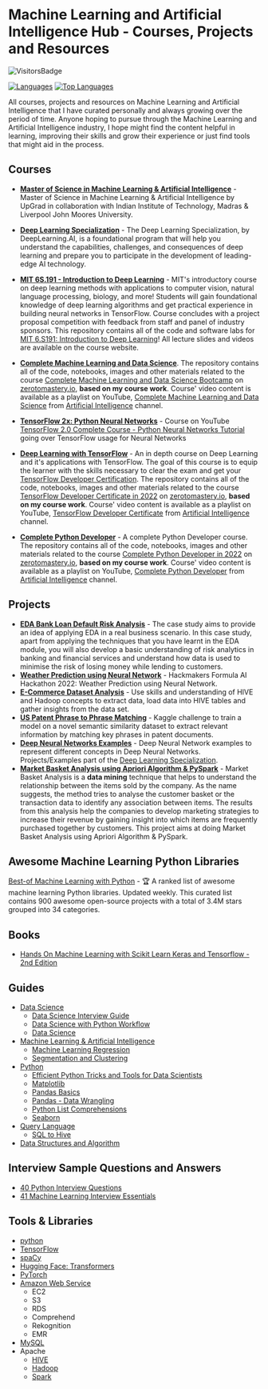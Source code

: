 # Machine Learning and Artificial Intelligence Hub - Courses, Projects and Resources

![VisitorsBadge](https://visitor-badge-reloaded.herokuapp.com/badge?page_id=MSc_in_Machine_Learning_and_Artificial_Intelligence&color=55acb7&style=for-the-badge&logo=Github)    

[![Languages](https://img.shields.io/github/languages/count/Mathews-Tom/MSc_in_Machine_Learning_and_Artificial_Intelligence)](#)
[![Top Languages](https://img.shields.io/github/languages/top/Mathews-Tom/MSc_in_Machine_Learning_and_Artificial_Intelligence?style=flat-square
)](#)

All courses, projects and resources on Machine Learning and Artificial Intelligence that I have curated personally and always growing over the period of time. Anyone hoping to pursue through the Machine Learning and Artificial Intelligence industry, I hope might find the content helpful in learning, improving their skills and grow their experience or just find tools that might aid in the process.

## Courses

- **[Master of Science in Machine Learning & Artificial Intelligence](https://github.com/Mathews-Tom/MSc_in_Machine_Learning_and_Artificial_Intelligence)** - Master of Science in Machine Learning & Artificial Intelligence by UpGrad in collaboration with Indian Institute of Technology, Madras & Liverpool John Moores University.

- **[Deep Learning Specialization](https://github.com/Mathews-Tom/Deep_Learning_Specialization)** - The Deep Learning Specialization, by DeepLearning.AI, is a foundational program that will help you understand the capabilities, challenges, and consequences of deep learning and prepare you to participate in the development of leading-edge AI technology.

- **[MIT 6S.191 - Introduction to Deep Learning](https://github.com/Mathews-Tom/MIT_6S.191-Introduction_to_Deep_Learning)** - MIT's introductory course on deep learning methods with applications to computer vision, natural language processing, biology, and more! Students will gain foundational knowledge of deep learning algorithms and get practical experience in building neural networks in TensorFlow. Course concludes with a project proposal competition with feedback from staff and panel of industry sponsors. This repository contains all of the code and software labs for [MIT 6.S191: Introduction to Deep Learning](http://introtodeeplearning.com/)! All lecture slides and videos are available on the course website.

- **[Complete Machine Learning and Data Science](https://github.com/Mathews-Tom/Complete_Machine_Learning_and_Data_Science)**.  The repository contains all of the code, notebooks, images and other materials related to the course [Complete Machine Learning and Data Science Bootcamp](https://zerotomastery.io/courses/machine-learning-and-data-science-bootcamp/) on [zerotomastery.io](https://zerotomastery.io/), **based on my course work**. Course' video content is available as a playlist on YouTube, [Complete Machine Learning and Data Science](https://www.youtube.com/playlist?list=PLcPS3izl8N5s69hbYc9N37fSIEw-RsljN) from [Artificial Intelligence](https://www.youtube.com/channel/UCIslxZbyug9pRg00plukOCA) channel.

- **[TensorFlow 2x: Python Neural Networks](https://github.com/Mathews-Tom/Python_Neural_Networks_TensorFlow_2x)** - Course on YouTube [TensorFlow 2.0 Complete Course - Python Neural Networks Tutorial](https://www.youtube.com/watch?v=tPYj3fFJGjk) going over TensorFlow usage for Neural Networks

- **[Deep Learning with TensorFlow](https://github.com/Mathews-Tom/Deep_Learning_with_TensorFlow)** - An in depth course on Deep Learning and it's applications with TensorFlow. The goal of this course is to equip the learner with the skills necessary to clear the exam and get your [TensorFlow Developer Certification](https://www.tensorflow.org/certificate). The repository contains all of the code, notebooks, images and other materials related to the course [TensorFlow Developer Certificate in 2022](https://zerotomastery.io/courses/learn-tensorflow/) on [zerotomastery.io](https://zerotomastery.io/), **based on my course work**. Course' video content is available as a playlist on YouTube, [TensorFlow Developer Certificate](https://www.youtube.com/playlist?list=PLcPS3izl8N5sxZa7Ceu4tv8Y7P4TG_mXE) from [Artificial Intelligence]() channel.

- **[Complete Python Developer](https://www.youtube.com/playlist?list=PLcPS3izl8N5tkpJcKq4PCL6qlQl-o3Gl8)** - A complete Python Developer course. The repository contains all of the code, notebooks, images and other materials related to the course [Complete Python Developer in 2022](https://zerotomastery.io/courses/learn-python/) on [zerotomastery.io](https://zerotomastery.io/), **based on my course work**. Course' video content is available as a playlist on YouTube, [Complete Python Developer](https://www.youtube.com/playlist?list=PLcPS3izl8N5tkpJcKq4PCL6qlQl-o3Gl8) from [Artificial Intelligence](https://www.youtube.com/channel/UCIslxZbyug9pRg00plukOCA) channel.

## Projects

- **[EDA Bank Loan Default Risk Analysis](https://github.com/Mathews-Tom/EDA_Bank_Loan_Default_Risk_Analysis)** - The case study aims to provide an idea of applying EDA in a real business scenario. In this case study, apart from applying the techniques that you have learnt in the EDA module, you will also develop a basic understanding of risk analytics in banking and financial services and understand how data is used to minimise the risk of losing money while lending to customers.
- **[Weather Prediction using Neural Network](https://github.com/Mathews-Tom/FormulaAIHackathon)** - Hackmakers Formula AI Hackathon 2022: Weather Prediction using Neural Network.
- **[E-Commerce Dataset Analysis](https://github.com/Mathews-Tom/E_Commerce_Dataset_Analysis)** - Use skills and understanding of HIVE and Hadoop concepts to extract data, load data into HIVE tables and gather insights from the data set.
- **[US Patent Phrase to Phrase Matching](https://github.com/Mathews-Tom/US_Patent_Phrase_to_Phrase_Matching)** - Kaggle challenge to train a model on a novel semantic similarity dataset to extract relevant information by matching key phrases in patent documents. 
- **[Deep Neural Networks Examples](https://github.com/Mathews-Tom/Deep_Neural_Networks_Examples)** - Deep Neural Network examples to represent different concepts in Deep Neural Networks. Projects/Examples part of the [Deep Learning Specialization](https://www.coursera.org/specializations/deep-learning).
- **[Market Basket Analysis using Apriori Algorithm & PySpark](https://github.com/Mathews-Tom/Market_Basket_Analysis_Apriori_PySpark)** - Market Basket Analysis is a **data mining** technique that helps to understand the relationship between the items sold by the company. As the name suggests, the method tries to analyse the customer basket or the transaction data to identify any association between items. The results from this analysis help the companies to develop marketing strategies to increase their revenue by gaining insight into which items are frequently purchased together by customers. This project aims at doing Market Basket Analysis using Apriori Algorithm & PySpark.

## Awesome Machine Learning Python Libraries

[Best-of Machine Learning with Python](https://github.com/ml-tooling/best-of-ml-python) - 🏆  A ranked list of awesome machine learning Python libraries. Updated weekly. This curated list contains 900 awesome open-source projects with a total of 3.4M stars grouped into 34 categories.

## Books

- [Hands On Machine Learning with Scikit Learn Keras and Tensorflow - 2nd Edition](Books/Hands_On_Machine_Learning_with_Scikit_Learn_Keras_and_Tensorflow-2nd_Edition.pdf)

## Guides

- [Data Science](Guides/Data_Science/)
  - [Data Science Interview Guide](Guides/Data_Science/Data_Science_Interview_Guide.pdf)
  - [Data Science with Python Workflow](Guides/Data_Science/Data_Science_with_Python_Workflow.pdf)
  - [Data Science](Guides/Data_Science/Data_Science.jpeg)
- [Machine Learning & Artificial Intelligence](Guides/ML_AI/)
  - [Machine Learning Regression](Guides/ML_AI/Machine_Learning_Regression.pdf)
  - [Segmentation and Clustering](Guides/ML_AI/Segmentation_and_Clustering.pdf)
- [Python](Guides/Python)
  - [Efficient Python Tricks and Tools for Data Scientists](Guides/Python/Efficient_Python_Tricks_and_Tools_for_Data_Scientists.pdf)
  - [Matplotlib](Guides/Python/Matplotlib.pdf)
  - [Pandas Basics](Guides/Python/Pandas_Basics.pdf)
  - [Pandas - Data Wrangling](Guides/Python/Pandas_Data_Wrangling)
  - [Python List Comprehensions](Guides/Python/Python_List_Comprehensions.pdf)
  - [Seaborn](Guides/Python/Seaborn.pdf)
- [Query Language](Guides/Query_Language)
  - [SQL to Hive](Guides/Query_Language/SQL_to_Hive.pdf)
- [Data Structures and Algorithm](Guides/Data_Structures_and_Algorithm.pdf)

## Interview Sample Questions and Answers

- [40 Python Interview Questions](Interview_Sample_QnA/40_Python_Interview_Questions.pdf)
- [41 Machine Learning Interview Essentials](Interview_Sample_QnA/41_Machine_Learning_Interview_Essentials.pdf)

## Tools & Libraries

- [python](https://www.python.org/)
- [TensorFlow](https://www.tensorflow.org/)
- [spaCy](https://spacy.io/)
- [Hugging Face: Transformers](https://huggingface.co/docs/transformers/index)
- [PyTorch](https://pytorch.org/)
- [Amazon Web Service]((https://aws.amazon.com/))
  - EC2
  - S3
  - RDS
  - Comprehend
  - Rekognition
  - EMR
- [MySQL](https://www.mysql.com/)
- Apache
  - [HIVE]((https://hive.apache.org/))
  - [Hadoop](https://hadoop.apache.org/)
  - [Spark](https://spark.apache.org/)
